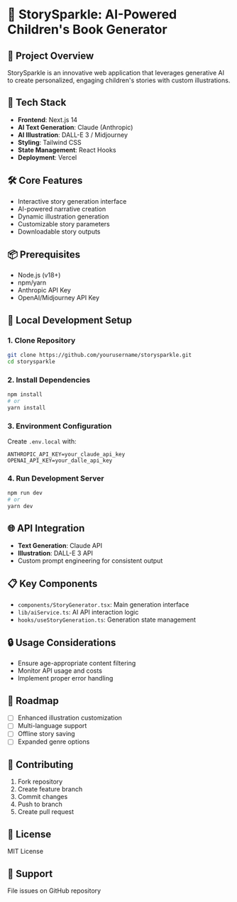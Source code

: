 # 🐻 StorySparkle: AI-Powered Children's Book Generator

## 📘 Project Overview

StorySparkle is an innovative web application that leverages generative AI to create personalized, engaging children's stories with custom illustrations.

## 🚀 Tech Stack

- **Frontend**: Next.js 14
- **AI Text Generation**: Claude (Anthropic)
- **AI Illustration**: DALL-E 3 / Midjourney
- **Styling**: Tailwind CSS
- **State Management**: React Hooks
- **Deployment**: Vercel

## 🛠 Core Features

- Interactive story generation interface
- AI-powered narrative creation
- Dynamic illustration generation
- Customizable story parameters
- Downloadable story outputs

## 📦 Prerequisites

- Node.js (v18+)
- npm/yarn
- Anthropic API Key
- OpenAI/Midjourney API Key

## 🔧 Local Development Setup

### 1. Clone Repository

```bash
git clone https://github.com/yourusername/storysparkle.git
cd storysparkle
```

### 2. Install Dependencies

```bash
npm install
# or
yarn install
```

### 3. Environment Configuration

Create `.env.local` with:

```
ANTHROPIC_API_KEY=your_claude_api_key
OPENAI_API_KEY=your_dalle_api_key
```

### 4. Run Development Server

```bash
npm run dev
# or
yarn dev
```

## 🌐 API Integration

- **Text Generation**: Claude API
- **Illustration**: DALL-E 3 API
- Custom prompt engineering for consistent output

## 📋 Key Components

- `components/StoryGenerator.tsx`: Main generation interface
- `lib/aiService.ts`: AI API interaction logic
- `hooks/useStoryGeneration.ts`: Generation state management

## 🔒 Usage Considerations

- Ensure age-appropriate content filtering
- Monitor API usage and costs
- Implement proper error handling

## 🚧 Roadmap

- [ ] Enhanced illustration customization
- [ ] Multi-language support
- [ ] Offline story saving
- [ ] Expanded genre options

## 🤝 Contributing

1. Fork repository
2. Create feature branch
3. Commit changes
4. Push to branch
5. Create pull request

## 📄 License

MIT License

## 💬 Support

File issues on GitHub repository
